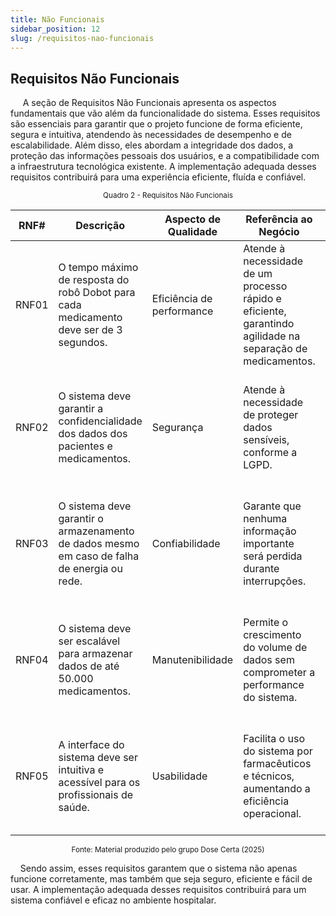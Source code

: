 ```yaml
---
title: Não Funcionais
sidebar_position: 12
slug: /requisitos-nao-funcionais
---
```


## Requisitos Não Funcionais

&nbsp;&nbsp;&nbsp;&nbsp; A seção de Requisitos Não Funcionais apresenta os aspectos fundamentais que vão além da funcionalidade do sistema. Esses requisitos são essenciais para garantir que o projeto funcione de forma eficiente, segura e intuitiva, atendendo às necessidades de desempenho e de escalabilidade. Além disso, eles abordam a integridade dos dados, a proteção das informações pessoais dos usuários, e a compatibilidade com a infraestrutura tecnológica existente. A implementação adequada desses requisitos contribuirá para uma experiência eficiente, fluída e confiável.


<div align="center">
<sup>Quadro 2 - Requisitos Não Funcionais</sup>

| RNF#  | Descrição                                                                                                 | Aspecto de Qualidade     | Referência ao Negócio                                                                                          | Teste                                                                                                  | Caso de Aceite                                                                                                         | Caso de Recusa                                                                                                       | Prioridade |
|-----------|-----------------------------------------------------------------------------------------------------------------|------------------------------|------------------------------------------------------------------------------------------------------------------------|------------------------------------------------------------------------------------------------------------|---------------------------------------------------------------------------------------------------------------------------|--------------------------------------------------------------------------------------------------------------------------|----------------|
| RNF01     | O tempo máximo de resposta do robô Dobot para cada medicamento deve ser de 3 segundos.                         | Eficiência de performance   | Atende à necessidade de um processo rápido e eficiente, garantindo agilidade na separação de medicamentos.         | Testes de desempenho para medir o tempo de resposta em condições normais e de pico.                        | O robô seleciona e valida medicamentos em menos de 3 segundos em 95% das tentativas.                                     | O robô demora mais de 3 segundos em 5% ou mais das tentativas.                                                           | Não            |
| RNF02     | O sistema deve garantir a confidencialidade dos dados dos pacientes e medicamentos.                              | Segurança                   | Atende à necessidade de proteger dados sensíveis, conforme a LGPD.                                                  | Testes de autenticação, autorização e simulação de ataques para avaliar a segurança.                       | Dados sensíveis são protegidos, e acessos não autorizados são bloqueados.                                             | Dados são acessíveis por usuários não autorizados ou falhas na identificação de tentativas de invasão.               | Sim            |
| RNF03     | O sistema deve garantir o armazenamento de dados mesmo em caso de falha de energia ou rede.                      | Confiabilidade               | Garante que nenhuma informação importante será perdida durante interrupções.                                   | Testes de falha de rede/energia, verificando o armazenamento local e posterior sincronização.                   | Dados armazenados localmente são sincronizados corretamente após a restauração da conexão.                             | Perda de dados durante falhas ou problemas na sincronização após o retorno da conexão.                                | Sim            |
| RNF04     | O sistema deve ser escalável para armazenar dados de até 50.000 medicamentos.                                   | Manutenibilidade             | Permite o crescimento do volume de dados sem comprometer a performance do sistema.                                    | Testes de estresse para verificar a capacidade de armazenamento e acesso a grandes volumes de dados.       | O sistema armazena e acessa dados de 50.000 medicamentos sem perda significativa de desempenho.                           | O sistema apresenta lentidão ou falhas ao acessar dados em grandes volumes.                                              | Não            |
| RNF05     | A interface do sistema deve ser intuitiva e acessível para os profissionais de saúde.                            | Usabilidade                  | Facilita o uso do sistema por farmacêuticos e técnicos, aumentando a eficiência operacional.                        | Testes de usabilidade com a equipe da farmácia, avaliando a facilidade de uso e compreensão da interface.      | Profissionais conseguem operar o sistema sem necessidade de treinamento extensivo.                                        | Profissionais enfrentam dificuldades significativas para operar o sistema sem suporte constante.                         | Sim            |

<sup>Fonte: Material produzido pelo grupo Dose Certa (2025)</sup>
</div>

&nbsp;&nbsp;&nbsp;&nbsp;Sendo assim, esses requisitos garantem que o sistema não apenas funcione corretamente, mas também que seja seguro, eficiente e fácil de usar. A implementação adequada desses requisitos contribuirá para um sistema confiável e eficaz no ambiente hospitalar.


